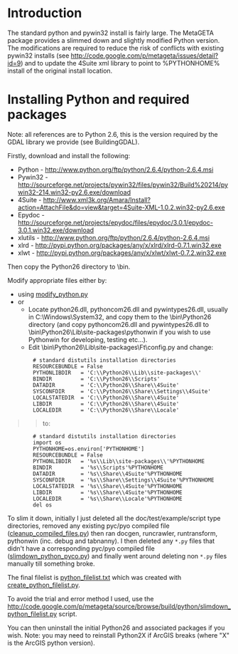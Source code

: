 # Introduction #
The standard python and pywin32 install is fairly large.  The MetaGETA package provides a slimmed down and slightly modified Python version.  The modifications are required to reduce the risk of conflicts with existing pywin32 installs (see http://code.google.com/p/metageta/issues/detail?id=9) and to update the 4Suite xml library to point to %PYTHONHOME% install of the original install location.

# Installing Python and required packages #
Note: all references are to Python 2.6, this is the version required by the GDAL library we provide (see BuildingGDAL).

Firstly, download and install the following:
  * Python  - http://www.python.org/ftp/python/2.6.4/python-2.6.4.msi
  * Pywin32 - http://sourceforge.net/projects/pywin32/files/pywin32/Build%20214/pywin32-214.win32-py2.6.exe/download
  * 4Suite  - http://www.xml3k.org/Amara/Install?action=AttachFile&do=view&target=4Suite-XML-1.0.2.win32-py2.6.exe
  * Epydoc  - http://sourceforge.net/projects/epydoc/files/epydoc/3.0.1/epydoc-3.0.1.win32.exe/download
  * xlutils - http://www.python.org/ftp/python/2.6.4/python-2.6.4.msi
  * xlrd    - http://pypi.python.org/packages/any/x/xlrd/xlrd-0.7.1.win32.exe
  * xlwt    - http://pypi.python.org/packages/any/x/xlwt/xlwt-0.7.2.win32.exe

Then copy the Python26 directory to <your metageta development dir>\bin.

Modify appropriate files either by:
  * using [modify\_python.py](http://code.google.com/p/metageta/source/browse/build/python/modify_python.py)
  * or
    * Locate python26.dll, pythoncom26.dll and pywintypes26.dll, usually in C:\Windows\System32, and copy them to the <metageta dir>\bin\Python26 directory (and copy pythoncom26.dll and pywintypes26.dll to <metageta dir>\bin\Python26\Lib\site-packages\pythonwin if you wish to use Pythonwin for developing, testing etc...).
    * Edit <metageta dir>\bin\Python26\Lib\site-packages\Ft\config.py and change:
```
        # standard distutils installation directories
        RESOURCEBUNDLE = False
        PYTHONLIBDIR   = 'C:\\Python26\\Lib\\site-packages\\'
        BINDIR         = 'C:\\Python26\\Scripts'
        DATADIR        = 'C:\\Python26\\Share\\4Suite'
        SYSCONFDIR     = 'C:\\Python26\\Share\\Settings\\4Suite'
        LOCALSTATEDIR  = 'C:\\Python26\\Share\\4Suite'
        LIBDIR         = 'C:\\Python26\\Share\\4Suite'
        LOCALEDIR      = 'C:\\Python26\\Share\\Locale'
```
> > to:
```
        # standard distutils installation directories
        import os
        PYTHONHOME=os.environ['PYTHONHOME']
        RESOURCEBUNDLE = False
        PYTHONLIBDIR   = '%s\\Lib\\site-packages\\'%PYTHONHOME
        BINDIR         = '%s\\Scripts'%PYTHONHOME
        DATADIR        = '%s\\Share\\4Suite'%PYTHONHOME
        SYSCONFDIR     = '%s\\Share\\Settings\\4Suite'%PYTHONHOME
        LOCALSTATEDIR  = '%s\\Share\\4Suite'%PYTHONHOME
        LIBDIR         = '%s\\Share\\4Suite'%PYTHONHOME
        LOCALEDIR      = '%s\\Share\\Locale'%PYTHONHOME
        del os
```

To slim it down, initially I just deleted all the doc/test/example/script type directories, removed any existing pyc/pyo compiled file ([cleanup\_compiled\_files.py](http://code.google.com/p/metageta/source/browse/build/python/cleanup_compiled_files.py)) then ran docgen, runcrawler, runtransform, pythonwin (inc. debug and tabnanny).  I then deleted any `*.py` files that didn't have a corresponding pyc/pyo compiled file ([slimdown\_python\_pyco.py](http://code.google.com/p/metageta/source/browse/build/python/slimdown_python_pyco.py)) and finally went around deleting non `*.py` files manually till something broke.

The final filelist is [python\_filelist.txt](http://code.google.com/p/metageta/source/browse/build/python/python_filelist.txt) which was created with [create\_python\_filelist.py](http://code.google.com/p/metageta/source/browse/build/python/create_python_filelist.py).

To avoid the trial and error method I used, use the http://code.google.com/p/metageta/source/browse/build/python/slimdown_python_filelist.py script.

You can then uninstall the initial Python26 and associated packages if you wish.  Note: you may need to reinstall Python2X if ArcGIS breaks (where "X" is the ArcGIS python version).
